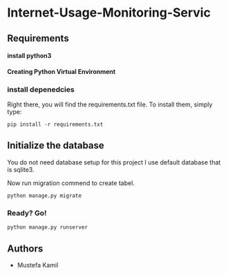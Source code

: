 # Internet-Usage-Monitoring-Servic

## Requirements
#### install python3


#### Creating Python Virtual Environment 
### install depenedcies
Right there, you will find the requirements.txt file. To install them, simply type:

```pip install -r requirements.txt```


## Initialize the database

You do not need database setup for this project I use default database that is sqlite3.

Now run migration commend to create tabel.

```python manage.py migrate```

### Ready? Go!


```python manage.py runserver```


## Authors


* Mustefa Kamil
